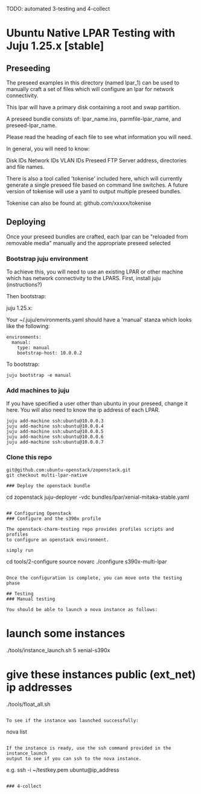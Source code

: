 TODO: automated 3-testing and 4-collect

# Ubuntu Native LPAR Testing with Juju 1.25.x [stable]

## Preseeding

The preseed examples in this directory (named lpar_1) can be used to manually
craft a set of files which will configure an lpar for network connectivity. 

This lpar will have a primary disk containing a root and swap partition.

A preseed bundle consists of: lpar_name.ins, parmfile-lpar_name, and 
preseed-lpar_name.

Please read the heading of each file to see what information you will need.

In general, you will need to know:

Disk IDs
Network IDs
VLAN IDs
Preseed FTP Server address, directories and file names.

There is also a tool called 'tokenise' included here, which will currently
generate a single preseed file based on command line switches. A future version
of tokenise will use a yaml to output multiple preseed bundles.

Tokenise can also be found at: github.com/xxxxx/tokenise



## Deploying 

Once your preseed bundles are crafted, each lpar can be "reloaded from removable 
media" manually and the appropriate preseed selected

### Bootstrap juju environment

To achieve this, you will need to use an existing LPAR or other machine which 
has network connectivity to the LPARS. First, install juju (instructions?)

Then bootstrap:

juju 1.25.x:

Your ~/.juju/environments.yaml should have a 'manual' stanza which looks like
the following:

~~~~
environments:
  manual:
    type: manual
    bootstrap-host: 10.0.0.2
~~~~

To bootstrap: 
~~~~
juju bootstrap -e manual
~~~~

### Add machines to juju

If you have specified a user other than ubuntu in your preseed, change it here.
You will also need to know the ip address of each LPAR.

~~~~
juju add-machine ssh:ubuntu@10.0.0.3
juju add-machine ssh:ubuntu@10.0.0.4
juju add-machine ssh:ubuntu@10.0.0.5
juju add-machine ssh:ubuntu@10.0.0.6
juju add-machine ssh:ubuntu@10.0.0.7
~~~~

### Clone this repo

~~~~
git@github.com:ubuntu-openstack/zopenstack.git
git checkout multi-lpar-native

### Deploy the openstack bundle

~~~~
cd zopenstack
juju-deployer -vdc bundles/lpar/xenial-mitaka-stable.yaml
~~~~

## Configuring Openstack
### Configure and the s390x profile

The openstack-charm-testing repo provides profiles scripts and profiles
to configure an openstack environment.

simply run 

~~~~
cd tools/2-configure
source novarc
./configure s390x-multi-lpar
~~~~

Once the configuration is complete, you can move onto the testing phase

## Testing
### Manual testing

You should be able to launch a nova instance as follows:

~~~~
# launch some instances
./tools/instance_launch.sh 5 xenial-s390x
# give these instances public (ext_net) ip addresses
./tools/float_all.sh
~~~~

To see if the instance was launched successfully:

~~~~
nova list
~~~~

If the instance is ready, use the ssh command provided in the instance_launch
output to see if you can ssh to the nova instance.

~~~~
e.g. 
ssh -i ~/testkey.pem ubuntu@ip_address
~~~~

### 4-collect




